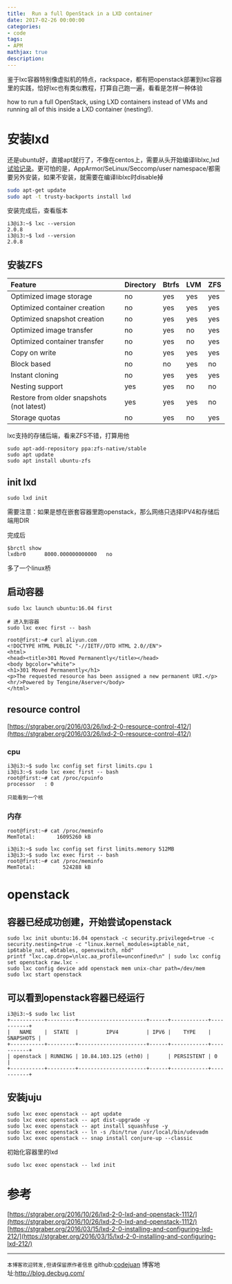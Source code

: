```yaml
---
title:  Run a full OpenStack in a LXD container
date: 2017-02-26 00:00:00
categories:
- code
tags: 
- APM
mathjax: true
description: 
---
```


鉴于lxc容器特别像虚拟机的特点，rackspace，都有把openstack部署到lxc容器里的实践，恰好lxc也有类似教程，打算自己跑一遍，看看是怎样一种体验

how to run a full OpenStack, using LXD containers instead of VMs and running all of this inside a LXD container (nesting!).

<!--more-->

# 安装lxd
还是ubuntu好，直接apt就行了，不像在centos上，需要从头开始编译liblxc,lxd[试验记录](https://github.com/CodeJuan/lxc_lxd)。更可怕的是，AppArmor/SeLinux/Seccomp/user namespace/都需要另外安装，如果不安装，就需要在编译liblxc时disable掉

```sh
sudo apt-get update
sudo apt -t trusty-backports install lxd
```

安装完成后，查看版本
```
i3@i3:~$ lxc --version
2.0.8
i3@i3:~$ lxd --version
2.0.8
```

## 安装ZFS

Feature                                     | Directory | Btrfs | LVM   | ZFS
:---                                        | :---      | :---  | :---  | :---
Optimized image storage                     | no        | yes   | yes   | yes
Optimized container creation                | no        | yes   | yes   | yes
Optimized snapshot creation                 | no        | yes   | yes   | yes
Optimized image transfer                    | no        | yes   | no    | yes
Optimized container transfer                | no        | yes   | no    | yes
Copy on write                               | no        | yes   | yes   | yes
Block based                                 | no        | no    | yes   | no
Instant cloning                             | no        | yes   | yes   | yes
Nesting support                             | yes       | yes   | no    | no
Restore from older snapshots (not latest)   | yes       | yes   | yes   | no
Storage quotas                              | no        | yes   | no    | yes

lxc支持的存储后端，看来ZFS不错，打算用他

```
sudo apt-add-repository ppa:zfs-native/stable
sudo apt update
sudo apt install ubuntu-zfs
```

## init lxd
```
sudo lxd init
```
需要注意：如果是想在嵌套容器里跑openstack，那么网络只选择IPV4和存储后端用DIR

完成后
```
$brctl show
lxdbr0		8000.000000000000	no
```

多了一个linux桥

## 启动容器
```
sudo lxc launch ubuntu:16.04 first

# 进入到容器
sudo lxc exec first -- bash

root@first:~# curl aliyun.com
<!DOCTYPE HTML PUBLIC "-//IETF//DTD HTML 2.0//EN">
<html>
<head><title>301 Moved Permanently</title></head>
<body bgcolor="white">
<h1>301 Moved Permanently</h1>
<p>The requested resource has been assigned a new permanent URI.</p>
<hr/>Powered by Tengine/Aserver</body>
</html>

```

## resource control

[https://stgraber.org/2016/03/26/lxd-2-0-resource-control-412/](https://stgraber.org/2016/03/26/lxd-2-0-resource-control-412/)

### cpu
```
i3@i3:~$ sudo lxc config set first limits.cpu 1
i3@i3:~$ sudo lxc exec first -- bash
root@first:~# cat /proc/cpuinfo
processor	: 0

只能看到一个核

```

### 内存
```
root@first:~# cat /proc/meminfo
MemTotal:       16095260 kB

i3@i3:~$ sudo lxc config set first limits.memory 512MB
i3@i3:~$ sudo lxc exec first -- bash
root@first:~# cat /proc/meminfo
MemTotal:         524288 kB

```

# openstack

## 容器已经成功创建，开始尝试openstack
```
sudo lxc init ubuntu:16.04 openstack -c security.privileged=true -c security.nesting=true -c "linux.kernel_modules=iptable_nat, ip6table_nat, ebtables, openvswitch, nbd"
printf "lxc.cap.drop=\nlxc.aa_profile=unconfined\n" | sudo lxc config set openstack raw.lxc -
sudo lxc config device add openstack mem unix-char path=/dev/mem
sudo lxc start openstack
```

## 可以看到openstack容器已经运行
```
i3@i3:~$ sudo lxc list
+-----------+---------+----------------------+------+------------+-----------+
|   NAME    |  STATE  |         IPV4         | IPV6 |    TYPE    | SNAPSHOTS |
+-----------+---------+----------------------+------+------------+-----------+
| openstack | RUNNING | 10.84.103.125 (eth0) |      | PERSISTENT | 0         |
+-----------+---------+----------------------+------+------------+-----------+

```

## 安装juju
```
sudo lxc exec openstack -- apt update
sudo lxc exec openstack -- apt dist-upgrade -y
sudo lxc exec openstack -- apt install squashfuse -y
sudo lxc exec openstack -- ln -s /bin/true /usr/local/bin/udevadm
sudo lxc exec openstack -- snap install conjure-up --classic
```

初始化容器里的lxd
```
sudo lxc exec openstack -- lxd init
```

# 参考
[https://stgraber.org/2016/10/26/lxd-2-0-lxd-and-openstack-1112/](https://stgraber.org/2016/10/26/lxd-2-0-lxd-and-openstack-1112/)
[https://stgraber.org/2016/03/15/lxd-2-0-installing-and-configuring-lxd-212/](https://stgraber.org/2016/03/15/lxd-2-0-installing-and-configuring-lxd-212/)



----------------------------

`本博客欢迎转发,但请保留原作者信息`
github:[codejuan](https://github.com/CodeJuan)
博客地址:http://blog.decbug.com/


